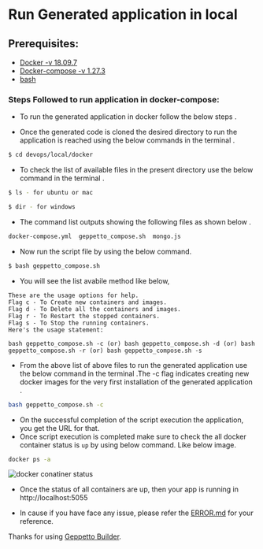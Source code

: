# Run Generated application in local
## Prerequisites:
- [Docker -v 18.09.7](https://docs.docker.com/engine/install/)
- [Docker-compose -v 1.27.3](https://docs.docker.com/compose/install/)
- [bash](https://fossbytes.com/installing-gnu-bash-4-4-linux-distros/)


### Steps Followed to run application in docker-compose:
- To run the generated application in docker follow the below steps .

- Once the generated code is cloned the desired directory to run the application is reached using the below commands in the terminal .

```sh
$ cd devops/local/docker
```

- To check the list of available files in the present directory use the below command in the terminal .
```sh
$ ls - for ubuntu or mac

$ dir - for windows
```
- The command list outputs showing the following files as shown below .

```sh
docker-compose.yml  geppetto_compose.sh  mongo.js
```
- Now run the script file by using the below command.
```sh
$ bash geppetto_compose.sh
```
- You will see the list avabile method like below,
```
These are the usage options for help.
Flag c - To Create new containers and images.
Flag d - To Delete all the containers and images.
Flag r - To Restart the stopped containers.
Flag s - To Stop the running containers.
Here's the usage statement:

bash geppetto_compose.sh -c (or) bash geppetto_compose.sh -d (or) bash geppetto_compose.sh -r (or) bash geppetto_compose.sh -s
```
- From the above list of above files to run the generated application use the below command in the terminal .The -c flag indicates creating new docker images for the very first installation of the generated application .
```sh
bash geppetto_compose.sh -c
```
- On the successful completion of the script execution the application, you get the URL for that.
- Once script execution is completed make sure to check the all docker container status is `up` by using below command. Like below image.
```sh
docker ps -a
```
![docker conatiner status](https://readmegeppetto.s3.amazonaws.com/readme.png)

- Once the status of all containers are up, then your app is running in http://localhost:5055

- In cause if you have face any issue, please refer the [ERROR.md](./ERROR.md) for your reference.

Thanks for using [Geppetto Builder](https://stage.app.geppettosoftware.com).
